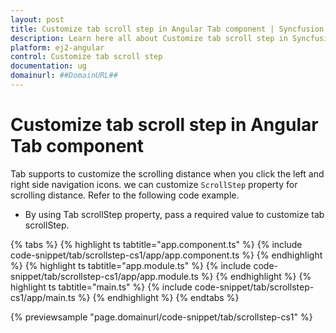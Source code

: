 ```yaml
---
layout: post
title: Customize tab scroll step in Angular Tab component | Syncfusion
description: Learn here all about Customize tab scroll step in Syncfusion Angular Tab component of Syncfusion Essential JS 2 and more.
platform: ej2-angular
control: Customize tab scroll step 
documentation: ug
domainurl: ##DomainURL##
---
```


# Customize tab scroll step in Angular Tab component

Tab supports to customize the scrolling distance when you click the left and right side navigation icons. we can customize `ScrollStep` property for scrolling distance. Refer to the following code example.

* By using Tab scrollStep property, pass a required value to customize tab scrollStep.

{% tabs %}
{% highlight ts tabtitle="app.component.ts" %}
{% include code-snippet/tab/scrollstep-cs1/app/app.component.ts %}
{% endhighlight %}
{% highlight ts tabtitle="app.module.ts" %}
{% include code-snippet/tab/scrollstep-cs1/app/app.module.ts %}
{% endhighlight %}
{% highlight ts tabtitle="main.ts" %}
{% include code-snippet/tab/scrollstep-cs1/app/main.ts %}
{% endhighlight %}
{% endtabs %}
  
{% previewsample "page.domainurl/code-snippet/tab/scrollstep-cs1" %}
